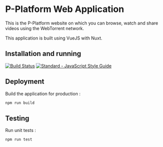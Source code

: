 # P-Platform Web Application

This is the P-Platform website on which you can browse, watch and
share videos using the WebTorrent network.

This application is built using VueJS with Nuxt.

## Installation and running

[![Build Status](https://travis-ci.org/p-project/p-monitor.svg?branch=master)](https://travis-ci.org/p-project/p-monitor)
[![Standard - JavaScript Style Guide](https://img.shields.io/badge/code%20style-standard-brightgreen.svg)](http://standardjs.com/)

## Deployment

Build the application for production :

```bash
npm run build
```

## Testing

Run unit tests :

```bash
npm run test
```
